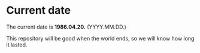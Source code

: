 # Current date

The current date is **1986.04.20.** (YYYY.MM.DD.)

This repository will be good when the world ends, so we will know how long it lasted.